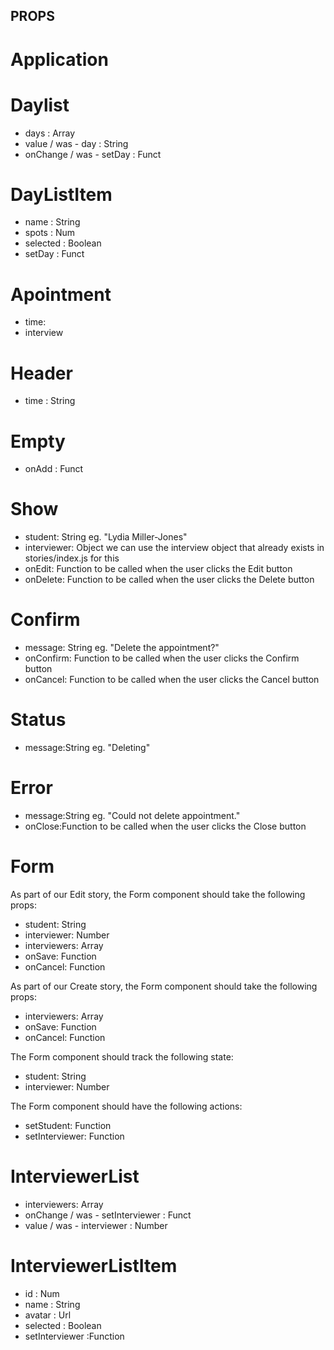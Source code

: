 ## PROPS

# Application

# Daylist

- days : Array
- value / was - day : String
- onChange / was - setDay : Funct

# DayListItem

- name : String
- spots : Num
- selected : Boolean
- setDay : Funct

# Apointment

- time:
- interview

# Header

- time : String

# Empty

- onAdd : Funct

# Show

- student: String eg. "Lydia Miller-Jones"
- interviewer: Object we can use the interview object that already exists in stories/index.js for this
- onEdit: Function to be called when the user clicks the Edit button
- onDelete: Function to be called when the user clicks the Delete button

# Confirm

- message: String eg. "Delete the appointment?"
- onConfirm: Function to be called when the user clicks the Confirm button
- onCancel: Function to be called when the user clicks the Cancel button

# Status

- message:String eg. "Deleting"

# Error

- message:String eg. "Could not delete appointment."
- onClose:Function to be called when the user clicks the Close button

# Form

As part of our Edit story, the Form component should take the following props:

- student: String
- interviewer: Number
- interviewers: Array
- onSave: Function
- onCancel: Function

As part of our Create story, the Form component should take the following props:

- interviewers: Array
- onSave: Function
- onCancel: Function

The Form component should track the following state:

- student: String
- interviewer: Number

The Form component should have the following actions:

- setStudent: Function
- setInterviewer: Function

# InterviewerList

- interviewers: Array
- onChange / was - setInterviewer : Funct
- value / was - interviewer : Number

# InterviewerListItem

- id : Num
- name : String
- avatar : Url
- selected : Boolean
- setInterviewer :Function
